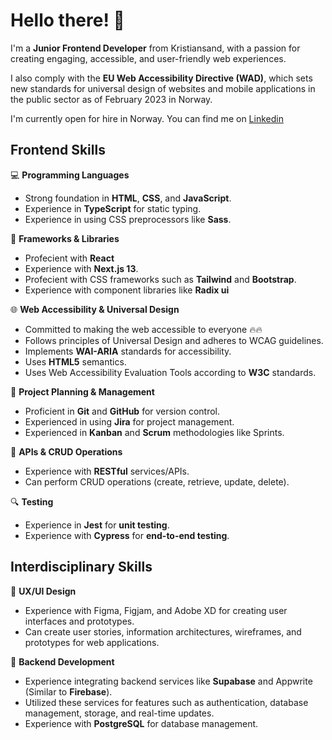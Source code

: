 # Hello there! 👋
  I'm a **Junior Frontend Developer** from Kristiansand, with a passion for creating engaging, accessible, and user-friendly web experiences. 

I also comply with the **EU Web Accessibility Directive (WAD)**, which sets new standards for universal design of websites and mobile applications in the public sector as of February 2023 in Norway.

I'm currently open for hire in Norway. You can find me on [Linkedin](https://www.linkedin.com/in/richie-botteri-1aab8b82/)

## Frontend Skills

💻 **Programming Languages**
- Strong foundation in **HTML**, **CSS**, and **JavaScript**.
- Experience in **TypeScript** for static typing.
- Experience in using CSS preprocessors like **Sass**.

🔧 **Frameworks & Libraries**
- Profecient with **React**
- Experience with **Next.js 13**.
- Profecient with CSS frameworks such as **Tailwind** and **Bootstrap**.
- Experience with component libraries like **Radix ui**

🌐 **Web Accessibility & Universal Design**
- Committed to making the web accessible to everyone 🔥🔥
- Follows principles of Universal Design and adheres to WCAG guidelines.
- Implements **WAI-ARIA** standards for accessibility.
- Uses **HTML5** semantics.
- Uses Web Accessibility Evaluation Tools according to **W3C** standards.

📝 **Project Planning & Management**
- Proficient in **Git** and **GitHub** for version control.
- Experienced in using **Jira** for project management.
- Experienced in **Kanban** and **Scrum** methodologies like Sprints.

🔁 **APIs & CRUD Operations**
- Experience with **RESTful** services/APIs.
- Can perform CRUD operations (create, retrieve, update, delete).

🔍 **Testing**
- Experience in **Jest** for **unit testing**.
- Experience with **Cypress** for **end-to-end testing**.

## Interdisciplinary Skills 

🎨 **UX/UI Design**
- Experience with Figma, Figjam, and Adobe XD for creating user interfaces and prototypes.
- Can create user stories, information architectures, wireframes, and prototypes for web applications.

💾 **Backend Development**
- Experience integrating backend services like **Supabase** and Appwrite (Similar to **Firebase**).
- Utilized these services for features such as authentication, database management, storage, and real-time updates.
- Experience with **PostgreSQL** for database management.
